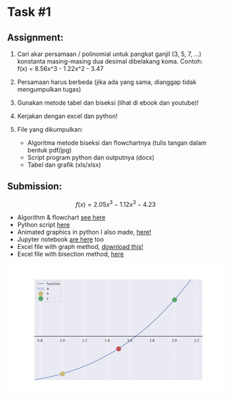 # Task #1

## Assignment:

1. Cari akar persamaan / polinomial untuk pangkat ganjil (3, 5, 7, ...) konstanta
   masing-masing dua desimal dibelakang koma. Contoh:<br>
   f(x) = 8.56x^3 - 1.22x^2 - 3.47

2. Persamaan harus berbeda (jika ada yang sama, dianggap tidak mengumpulkan tugas)

3. Gunakan metode tabel dan biseksi (lihat di ebook dan youtube)!

4. Kerjakan dengan excel dan python!

5. File yang dikumpulkan:
   - Algoritma metode biseksi dan flowchartnya (tulis tangan dalam bentuk pdf/jpg)
   - Script program python dan outputnya (docx)
   - Tabel dan grafik (xls/xlsx)

## Submission:

```math
\begin{equation}
f(x) = 2.05x^3-1.12x^3-4.23
\end{equation}
```

- Algorithm & flowchart [see here](./algorithm.md)
- Python script [here](./bisection.py)
- Animated graphics in python I also made, [here!](./animation.py)
- Jupyter notebook [are here](./bisection.ipynb) too
- Excel file with graph method, [download this!](./table.xlsx)
- Excel file with bisection method, [here](./bisection.xlsx)

![Bisection Animation](./bisection.gif)
